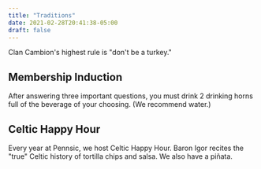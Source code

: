 ```yaml
---
title: "Traditions"
date: 2021-02-28T20:41:38-05:00
draft: false
---
```


Clan Cambion's highest rule is "don't be a turkey."

## Membership Induction

After answering three important questions, you must drink 2 drinking horns full of the beverage of your choosing. (We recommend water.)

## Celtic Happy Hour

Every year at Pennsic, we host Celtic Happy Hour. Baron Igor recites the "true" Celtic history of tortilla chips and salsa. We also have a piñata.
